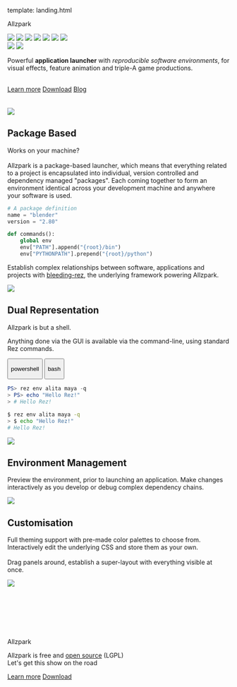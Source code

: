 template: landing.html

<div class="space"></div>

<div class="hboxlayout" id="landing">
    <div class="vboxlayout">
        <div class="container"><p id="title">Allzpark</p></div>
        <p>
            <img src=https://img.shields.io/badge/-Windows-blue>
            <img src=https://img.shields.io/badge/-Linux-blue>
            <img src=https://img.shields.io/badge/-MacOS-blue>
            <img src=https://img.shields.io/badge/-PyQt4-green>
            <img src=https://img.shields.io/badge/-PyQt5-green>
            <img src=https://img.shields.io/badge/-PySide-green>
            <img src=https://img.shields.io/badge/-PySide2-green>
            <br>
            <img src=https://img.shields.io/pypi/pyversions/allzpark?color=steelblue>
            <img src=https://img.shields.io/pypi/v/bleeding-rez?color=steelblue&label=bleeding-rez>
        </p>
        <div class="container">
            <p id="description">
                Powerful <b>application launcher</b> with <i>reproducible software environments</i>, for visual effects, feature animation and triple-A game productions.
            </p>
        </div>
        <br>
        <div class="hboxlayout justify-left">
            <a href="getting-started" class="button blue">Learn more</a>
            <a href="quickstart" class="button red">Download</a>
            <a href="https://github.com/mottosso/allzpark/issues/1" class="button green">Blog</a>
        </div>
        <br>
        <br>
    </div>
    <div class="container">
        <img class="poster" src=https://user-images.githubusercontent.com/2152766/60492033-02602080-9ca2-11e9-82f0-a3cc43cd5c5e.png>
    </div>
</div>

<div class="space"></div>
<div class="space"></div>
<div class="space"></div>
<div class="space"></div>

<!-- 

    Reproducible Environment

-->

<div class="hboxlayout row-reverse">
    <div class="vboxlayout" markdown="1">
        <h2>Package Based</h2>
        <p>
Works on your machine?
<br>
<br>
Allzpark is a package-based launcher, which means that everything related to a project is encapsulated into individual, version controlled and dependency managed "packages". Each coming together to form an environment identical across your development machine and anywhere your software is used.
<br>
</p>

```python
# A package definition
name = "blender"
version = "2.80"

def commands():
    global env
    env["PATH"].append("{root}/bin")
    env["PYTHONPATH"].prepend("{root}/python")
```

<p>
Establish complex relationships between software, applications and projects with <a href=https://github.com/mottosso/bleeding-rez>bleeding-rez</a>, the underlying framework powering Allzpark.
</p>
    </div>
    <div class="smallspace"></div>
    <img class="poster" style="border: none; box-shadow: none; padding: 0" src=https://user-images.githubusercontent.com/2152766/61705822-7d1ad980-ad3e-11e9-81b3-473e8ac4e7c6.gif>
</div>

<div class="space"></div>
<div class="space"></div>


<!-- 

    Command-line

-->

<div class="hboxlayout">
    <div class="vboxlayout">
        <h2>Dual Representation</h2>

<p>
Allzpark is but a shell.

Anything done via the GUI is available via the command-line, using standard Rez commands.
</p>

<div class="tabs">
  <button class="tab powershell " onclick="setTab(event, 'powershell')"><p>powershell</p><div class="tab-gap"></div></button>
  <button class="tab bash " onclick="setTab(event, 'bash')"><p>bash</p><div class="tab-gap"></div></button>
</div>

<div class="tab-content powershell" markdown="1">

```powershell
PS> rez env alita maya -q
> PS> echo "Hello Rez!"
> # Hello Rez!
```

</div>

<div class="tab-content bash" markdown="1">

```bash
$ rez env alita maya -q
> $ echo "Hello Rez!"
# Hello Rez!
```

</div>

</div>
<div class="smallspace"></div>
<img class="poster" src=https://user-images.githubusercontent.com/2152766/60496077-fbd5a700-9ca9-11e9-8ff4-09c272326fae.gif>
</div>

<div class="space"></div>
<div class="space"></div>

<!-- 

    Environment Management

-->

<div class="hboxlayout justify-left row-reverse">
    <div class="vboxlayout">
        <h2>Environment Management</h2>
<p>

Preview the environment, prior to launching an application. Make changes interactively as you develop or debug complex dependency chains.

</p>
    </div>
    <div class="smallspace"></div>
    <img class="poster" src=https://user-images.githubusercontent.com/2152766/60493787-82d45080-9ca5-11e9-9f0a-c5d7497b396f.gif>
</div>

<div class="space"></div>
<div class="space"></div>

<!-- 

    Customisation

-->

<div class="hboxlayout">
    <div class="vboxlayout">
        <h2>Customisation</h2>
        <p>
            Full theming support with pre-made color palettes to choose from. Interactively edit the underlying CSS and store them as your own.
            <br>
            <br>
            Drag panels around, establish a super-layout with everything visible at once.
        </p>
    </div>
    <div class="smallspace"></div>
    <img class="poster" style="border: none; box-shadow: none; padding: 0" src=https://user-images.githubusercontent.com/2152766/61289704-e1c7b880-a7c1-11e9-94ba-20ef7a2ca6bc.gif>
</div>


<br>
<br>
<br>
<br>
<br>
<br>

<div class="vboxlayout align-center">
    <div class="container"><p id="title">Allzpark</p></div>
    <p id="conclusion">
        Allzpark is free and <a href="https://github.com/mottosso/allzpark">open source</a> (LGPL)
        <br>
        Let's get this show on the road
    </p>
    <div class="hboxlayout justify-center">
        <a href="getting-started" class="button blue">Learn more</a>
        <a href="quickstart" class="button red">Download</a>
    </div>
</div>

<br>
<br>
<br>